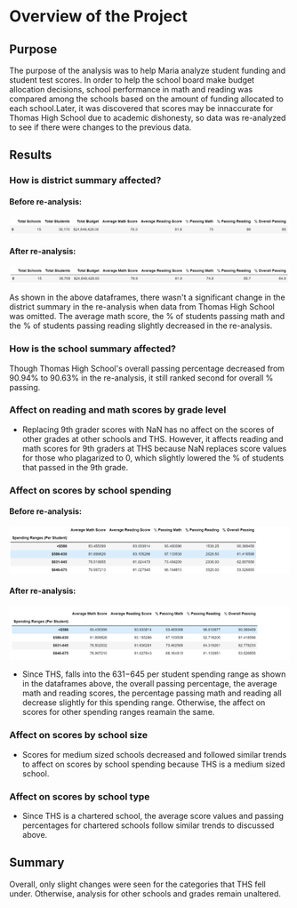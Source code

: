 # Overview of the Project

## Purpose

The purpose of the analysis was to help Maria analyze student funding and student test scores. In order to help the school board make budget allocation decisions, school performance in math and reading was compared among the schools based on the amount of funding allocated to each school.Later, it was discovered that scores may be innaccurate for Thomas High School due to academic dishonesty, so data was re-analyzed to see if there were changes to the previous data.

## Results

### How is district summary affected?

#### Before re-analysis:
![Original](https://github.com/kamna-gandhi/School_District_Analysis/blob/main/Resources/Original_SchoolDistrictSummary.png)

#### After re-analysis:
![Reanalysis](https://github.com/kamna-gandhi/School_District_Analysis/blob/main/Resources/Reanalysis_SchoolDistrictSummary.png
)

As shown in the above dataframes, there wasn't a significant change in the district summary in the re-analysis when data from Thomas High School was omitted. The average math score, the % of students passing math and the % of students passing reading slightly decreased in the re-analysis. 

### How is the school summary affected?

Though Thomas High School's overall passing percentage decreased from 90.94% to 90.63% in the re-analysis, it still ranked second for overall % passing.

### Affect on reading and math scores by grade level
* Replacing 9th grader scores with NaN has no affect on the scores of other grades at other schools and THS. However, it affects reading and math scores for 9th graders at THS because NaN replaces score values for those who plagarized to 0, which slightly lowered the % of students that passed in the 9th grade.

### Affect on scores by school spending

#### Before re-analysis:
![OG](https://github.com/kamna-gandhi/School_District_Analysis/blob/main/Resources/OG_SpendingRanges.png)


#### After re-analysis:
![reanalysis](https://github.com/kamna-gandhi/School_District_Analysis/blob/main/Resources/Reanalysis_SpendingRanges.png)

* Since THS, falls into the $631-$645 per student spending range as shown in the dataframes above, the overall passing percentage, the average math and reading scores, the percentage passing math and reading all decrease slightly for this spending range. Otherwise, the affect on scores for other spending ranges reamain the same. 

### Affect on scores by school size
* Scores for medium sized schools decreased and followed similar trends to affect on scores by school spending because THS is a medium sized school.

### Affect on scores by school type
* Since THS is a chartered school, the average score values and passing percentages for chartered schools follow similar trends to discussed above. 

## Summary

Overall, only slight changes were seen for the categories that THS fell under. Otherwise, analysis for other schools and grades remain unaltered. 
